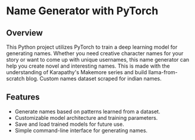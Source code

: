 # Name Generator with PyTorch

## Overview

This Python project utilizes PyTorch to train a deep learning model for generating names. Whether you need creative character names for your story or want to come up with unique usernames, this name generator can help you create novel and interesting names. This is made with the understanding of Karapathy's Makemore series and build llama-from-scratch blog. Custom names dataset scraped for indian names.

## Features

- Generate names based on patterns learned from a dataset.
- Customizable model architecture and training parameters.
- Save and load trained models for future use.
- Simple command-line interface for generating names.


